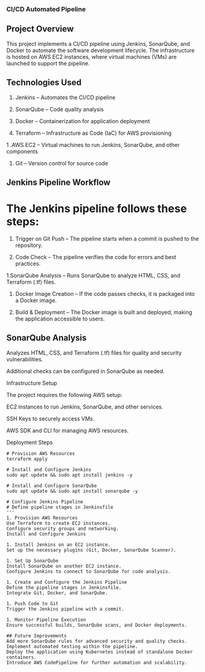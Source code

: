 ### CI/CD Automated Pipeline

## Project Overview

This project implements a CI/CD pipeline using Jenkins, SonarQube, and Docker to automate the software development lifecycle. The infrastructure is hosted on AWS EC2 instances, where virtual machines (VMs) are launched to support the pipeline.

## Technologies Used

1. Jenkins – Automates the CI/CD pipeline

1. SonarQube – Code quality analysis

1. Docker – Containerization for application deployment

1. Terraform – Infrastructure as Code (IaC) for AWS provisioning

1 .AWS EC2 – Virtual machines to run Jenkins, SonarQube, and other components

1. Git – Version control for source code

## Jenkins Pipeline Workflow

# The Jenkins pipeline follows these steps:

1. Trigger on Git Push – The pipeline starts when a commit is pushed to the repository.

1. Code Check – The pipeline verifies the code for errors and best practices.

1.SonarQube Analysis – Runs SonarQube to analyze HTML, CSS, and Terraform (.tf) files.

1. Docker Image Creation – If the code passes checks, it is packaged into a Docker image.

1. Build & Deployment – The Docker image is built and deployed, making the application accessible to users.

## SonarQube Analysis

Analyzes HTML, CSS, and Terraform (.tf) files for quality and security vulnerabilities.

Additional checks can be configured in SonarQube as needed.

Infrastructure Setup

The project requires the following AWS setup:

EC2 instances to run Jenkins, SonarQube, and other services.

SSH Keys to securely access VMs.

AWS SDK and CLI for managing AWS resources.

Deployment Steps

  ```
  # Provision AWS Resources
  terraform apply

  # Install and Configure Jenkins
  sudo apt update && sudo apt install jenkins -y

  # Install and Configure SonarQube
  sudo apt update && sudo apt install sonarqube -y

  # Configure Jenkins Pipeline
  # Define pipeline stages in Jenkinsfile
  '''
1. Provision AWS Resources  
Use Terraform to create EC2 instances.  
Configure security groups and networking.  
Install and Configure Jenkins  

1. Install Jenkins on an EC2 instance.
Set up the necessary plugins (Git, Docker, SonarQube Scanner).  

1. Set Up SonarQube
Install SonarQube on another EC2 instance.  
Configure Jenkins to connect to SonarQube for code analysis.   

1. Create and Configure the Jenkins Pipeline   
Define the pipeline stages in Jenkinsfile.   
Integrate Git, Docker, and SonarQube.

1. Push Code to Git   
Trigger the Jenkins pipeline with a commit.   

1. Monitor Pipeline Execution
Ensure successful builds, SonarQube scans, and Docker deployments.   

## Future Improvements   
Add more SonarQube rules for advanced security and quality checks.   
Implement automated testing within the pipeline.   
Deploy the application using Kubernetes instead of standalone Docker containers.   
Introduce AWS CodePipeline for further automation and scalability.   
